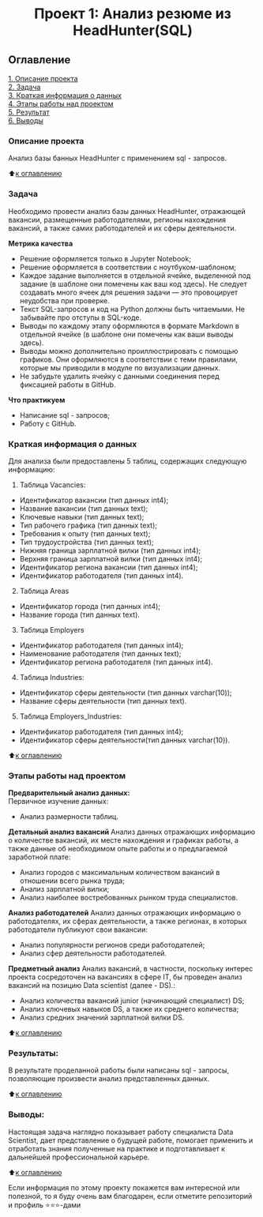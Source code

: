 # <center> Проект 1: Анализ резюме из HeadHunter(SQL)

## Оглавление  
[1. Описание проекта](https://github.com/mrfluffypaws/Project_2.-HeadHunter-SQL-/blob/main/README.md#Описание-проекта)  
[2. Задача](https://github.com/mrfluffypaws/Project_2.-HeadHunter-SQL-/blob/main/README.md#Задача)  
[3. Краткая информация о данных](https://github.com/mrfluffypaws/Project_2.-HeadHunter-SQL-/blob/main/README.md#Краткая-информация-о-данных)  
[4. Этапы работы над проектом](https://github.com/mrfluffypaws/Project_2.-HeadHunter-SQL-/blob/main/README.md#Этапы-работы-над-проектом)  
[5. Результат](https://github.com/mrfluffypaws/Project_2.-HeadHunter-SQL-/blob/main/README.md#Результаты)    
[6. Выводы](https://github.com/mrfluffypaws/Project_2.-HeadHunter-SQL-/blob/main/README.md#Выводы) 

### Описание проекта    
Анализ базы банных HeadHunter с применением sql - запросов.

:arrow_up:[к оглавлению](https://github.com/mrfluffypaws/Project_2.-HeadHunter-SQL-/blob/main/README.md#Оглавление)


### Задача    
Необходимо провести анализ базы данных HeadHunter, отражающей вакансии, размещенные работодателями, регионы нахождения вакансий, а также самих работодателей и их сферы деятельности.  


**Метрика качества**     
* Решение оформляется только в Jupyter Notebook;
* Решение оформляется в соответствии с ноутбуком-шаблоном;
* Каждое задание выполняется в отдельной ячейке, выделенной под задание (в шаблоне они помечены как ваш код здесь). Не следует создавать много ячеек для решения задачи — это провоцирует неудобства при проверке.
* Текст SQL-запросов и код на Python должны быть читаемыми. Не забывайте про отступы в SQL-коде.
* Выводы по каждому этапу оформляются в формате Markdown в отдельной ячейке (в шаблоне они помечены как ваши выводы здесь).
* Выводы можно дополнительно проиллюстрировать с помощью графиков. Они оформляются в соответствии с теми правилами, которые мы приводили в модуле по визуализации данных.
* Не забудьте удалить ячейку с данными соединения перед фиксацией работы в GitHub.


**Что практикуем**     
* Написание sql - запросов;
* Работу с GitHub.


### Краткая информация о данных
Для анализа были предоставлены 5 таблиц, содержащих следующую информацию:
1. Таблица Vacancies:
* Идентификатор вакансии (тип данных int4);
* Название вакансии (тип данных text);
* Ключевые навыки (тип данных text); 
* Тип рабочего графика (тип данных text);
* Требования к опыту (тип данных text);
* Тип трудоустройства (тип данных text);
* Нижняя граница зарплатной вилки (тип данных int4);
* Верхняя граница зарплатной вилки (тип данных int4);
* Идентификатор региона вакансии (тип данных int4);
* Идентификатор работодателя (тип данных int4).

2. Таблица Areas
* Идентификатор города (тип данных int4);
* Название города (тип данных text).

3. Таблица Employers
* Идентификатор работодателя (тип данных int4);
* Наименование работодателя (тип данных text);                               
* Идентификатор региона работодателя (тип данных int4).

4. Таблица Industries:        
* Идентификатор сферы деятельности (тип данных varchar(10));    
* Название сферы деятельности (тип данных text).                        

5. Таблица Employers_Industries: 
* Идентификатор работодателя (тип данных int4);                           
* Идентификатор сферы деятельности(тип данных varchar(10)).                      

  
:arrow_up:[к оглавлению](https://github.com/mrfluffypaws/Project_2.-HeadHunter-SQL-/blob/main/README.md#Оглавление)


### Этапы работы над проектом  
**Предварительный анализ данных:**  
Первичное изучение данных: 
* Анализ размерности таблиц.


**Детальный анализ вакансий**
Анализ данных отражающих информацию о количестве вакансий, их месте нахождения и графиках работы, а также данные об необходимом опыте работы и о предлагаемой заработной плате:
* Анализ городов с максимальным количеством вакансий в отношении всего рынка труда;
* Анализ зарплатной вилки;
* Анализ наиболее востребованных рынком труда специалистов. 


**Анализ работодателей**
Анализ данных отражающих информацию о работодателях, их сферах деятельности, а также регионах, в которых работодатели публикуют свои вакансии:
* Анализ популярности регионов среди работодателей;
* Анализ сфер деятельности работодателей.


**Предметный анализ**
Анализ вакансий, в частности, поскольку интерес проекта сосредоточен на вакансиях в сфере IT, бы проведен анализ вакансий на позицию Data scientist (далее - DS).:
* Анализ количества вакансий junior (начинающий специалист) DS;
* Анализ ключевых навыков DS, а также их среднего количества;
* Анализ средних значений зарплатной вилки DS.

:arrow_up:[к оглавлению](https://github.com/mrfluffypaws/Project_2.-HeadHunter-SQL-/blob/main/README.md#Оглавление)


### Результаты:  
В результате проделанной работы были написаны sql - запросы, позволяющие произвести анализ представленных данных.    

:arrow_up:[к оглавлению](https://github.com/mrfluffypaws/Project_2.-HeadHunter-SQL-/blob/main/README.md#Оглавление)


### Выводы:  
Настоящая задача наглядно показывает работу специалиста Data Scientist, дает представление о будущей работе, помогает применить и отработать знания полученные на практике и подготавливает к дальнейшей профессиональной карьере.

:arrow_up:[к оглавлению](https://github.com/mrfluffypaws/Project_2.-HeadHunter-SQL-/blob/main/README.md#Оглавление)


Если информация по этому проекту покажется вам интересной или полезной, то я буду очень вам благодарен, если отметите репозиторий и профиль ⭐️⭐️⭐️-дами
